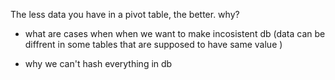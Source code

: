 The less data you have in a pivot table, the better.
why?

- what are cases when when we want to make incosistent db (data can be diffrent in some tables that are supposed to have same value )

- why we can't hash everything in db
